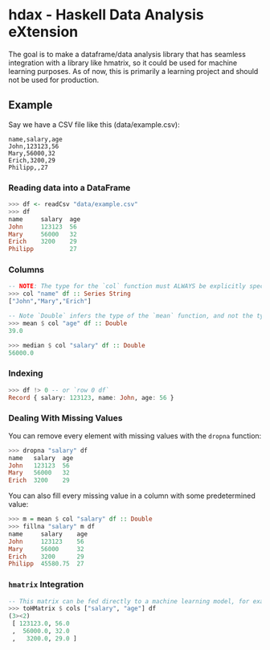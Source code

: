 # hdax - Haskell Data Analysis eXtension

The goal is to make a dataframe/data analysis library that has seamless integration with a library like hmatrix, so it could be used for machine learning purposes. As of now, this is primarily a learning project and should not be used for production.

## Example
Say we have a CSV file like this (data/example.csv):

```csv
name,salary,age
John,123123,56
Mary,56000,32
Erich,3200,29
Philipp,,27
```

### Reading data into a DataFrame
```haskell
>>> df <- readCsv "data/example.csv"
>>> df
name     salary  age
John     123123  56
Mary     56000   32
Erich    3200    29
Philipp          27
```

### Columns
```haskell 
-- NOTE: The type for the `col` function must ALWAYS be explicitly specified.
>>> col "name" df :: Series String
["John","Mary","Erich"]
```

```haskell
-- Note `Double` infers the type of the `mean` function, and not the type of `col "age" df`.
>>> mean $ col "age" df :: Double
39.0
```

```haskell
>>> median $ col "salary" df :: Double
56000.0
```

### Indexing
```haskell
>>> df !> 0 -- or `row 0 df`
Record { salary: 123123, name: John, age: 56 }
```

### Dealing With Missing Values
You can remove every element with missing values with the `dropna` function:
```haskell
>>> dropna "salary" df
name   salary  age
John   123123  56
Mary   56000   32
Erich  3200    29
```
You can also fill every missing value in a column with some predetermined value:
```haskell
>>> m = mean $ col "salary" df :: Double
>>> fillna "salary" m df
name     salary    age
John     123123    56
Mary     56000     32
Erich    3200      29
Philipp  45580.75  27
```

### `hmatrix` Integration
```haskell
-- This matrix can be fed directly to a machine learning model, for example.
>>> toHMatrix $ cols ["salary", "age"] df
(3><2)
 [ 123123.0, 56.0
 ,  56000.0, 32.0
 ,   3200.0, 29.0 ]
```

